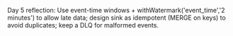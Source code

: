 Day 5 reflection: Use event-time windows + withWatermark('event_time','2 minutes') to allow late data; design sink as idempotent (MERGE on keys) to avoid duplicates; keep a DLQ for malformed events.
